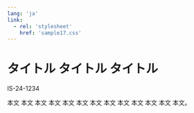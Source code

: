 ```yaml
---
lang: 'ja'
link:
  - rel: 'stylesheet'
    href: 'sample17.css'
---
```

# タイトル タイトル タイトル #

<div class="article-id">IS-24-1234</div>

本文 本文 本文 本文 本文 本文 本文 本文 本文 本文 本文 本文 本文。
